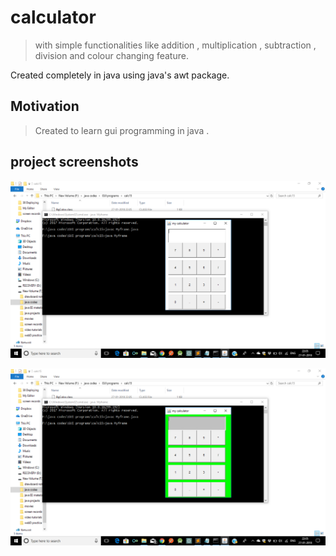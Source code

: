 # calculator

> with simple functionalities like addition , multiplication , subtraction , division and colour changing feature.

Created completely in java using java's awt package.



## Motivation 
> Created to learn gui programming in java .



## project screenshots

![alt ProjectScreenshots](https://raw.githubusercontent.com/dsc712/calculator/master/calc15/img1.png)


![alt ProjectScreenshots](https://raw.githubusercontent.com/dsc712/calculator/master/calc15/img2.png)